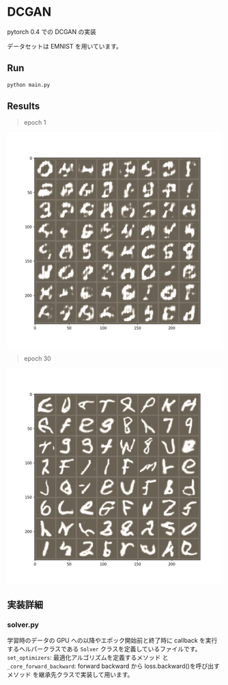 # DCGAN

pytorch 0.4 での DCGAN の実装

データセットは EMNIST を用いています。

## Run

```bash
python main.py
```

## Results

> epoch 1

![](./results/random_0001.png)

> epoch 30

![](./results/random_0030.png)


## 実装詳細

### solver.py

学習時のデータの GPU への以降やエポック開始前と終了時に callback を実行するヘルパークラスである `Solver` クラスを定義しているファイルです。
`set_optimizers`: 最適化アルゴリズムを定義するメソッド と `_core_forward_backward`: forward backward から loss.backward()を呼び出すメソッド を継承先クラスで実装して用います。
